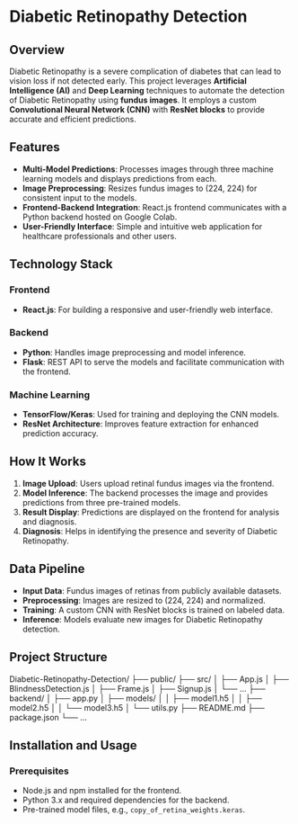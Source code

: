 # Diabetic Retinopathy Detection

## Overview
Diabetic Retinopathy is a severe complication of diabetes that can lead to vision loss if not detected early. This project leverages **Artificial Intelligence (AI)** and **Deep Learning** techniques to automate the detection of Diabetic Retinopathy using **fundus images**. It employs a custom **Convolutional Neural Network (CNN)** with **ResNet blocks** to provide accurate and efficient predictions.

## Features
- **Multi-Model Predictions**: Processes images through three machine learning models and displays predictions from each.
- **Image Preprocessing**: Resizes fundus images to (224, 224) for consistent input to the models.
- **Frontend-Backend Integration**: React.js frontend communicates with a Python backend hosted on Google Colab.
- **User-Friendly Interface**: Simple and intuitive web application for healthcare professionals and other users.

## Technology Stack
### Frontend
- **React.js**: For building a responsive and user-friendly web interface.

### Backend
- **Python**: Handles image preprocessing and model inference.
- **Flask**: REST API to serve the models and facilitate communication with the frontend.

### Machine Learning
- **TensorFlow/Keras**: Used for training and deploying the CNN models.
- **ResNet Architecture**: Improves feature extraction for enhanced prediction accuracy.

## How It Works
1. **Image Upload**: Users upload retinal fundus images via the frontend.
2. **Model Inference**: The backend processes the image and provides predictions from three pre-trained models.
3. **Result Display**: Predictions are displayed on the frontend for analysis and diagnosis.
4. **Diagnosis**: Helps in identifying the presence and severity of Diabetic Retinopathy.

## Data Pipeline
- **Input Data**: Fundus images of retinas from publicly available datasets.
- **Preprocessing**: Images are resized to (224, 224) and normalized.
- **Training**: A custom CNN with ResNet blocks is trained on labeled data.
- **Inference**: Models evaluate new images for Diabetic Retinopathy detection.

## Project Structure
Diabetic-Retinopathy-Detection/
├── public/
├── src/
│ ├── App.js
│ ├── BlindnessDetection.js
│ ├── Frame.js
│ ├── Signup.js
│ └── ...
├── backend/
│ ├── app.py
│ ├── models/
│ │ ├── model1.h5
│ │ ├── model2.h5
│ │ └── model3.h5
│ └── utils.py
├── README.md
├── package.json
└── ...


## Installation and Usage
### Prerequisites
- Node.js and npm installed for the frontend.
- Python 3.x and required dependencies for the backend.
- Pre-trained model files, e.g., `copy_of_retina_weights.keras`.

